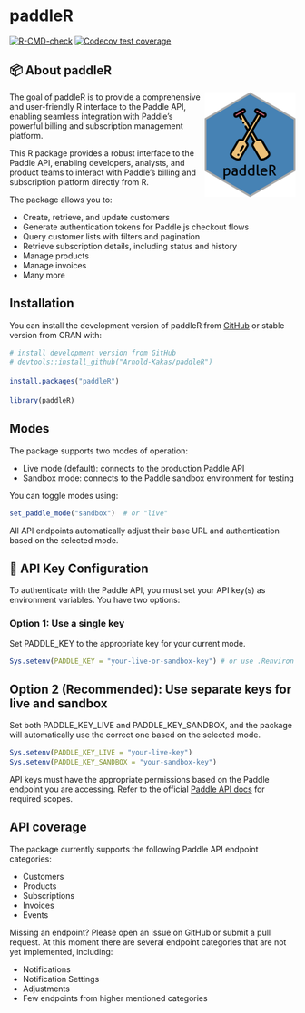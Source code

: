 
<!-- README.md is generated from README.Rmd. Please edit that file -->

# paddleR

<!-- badges: start -->

[![R-CMD-check](https://github.com/Arnold-Kakas/paddleR/actions/workflows/R-CMD-check.yaml/badge.svg)](https://github.com/Arnold-Kakas/paddleR/actions/workflows/R-CMD-check.yaml)
[![Codecov test
coverage](https://codecov.io/gh/Arnold-Kakas/paddleR/graph/badge.svg)](https://app.codecov.io/gh/Arnold-Kakas/paddleR)
<!-- badges: end -->

## 📦 About paddleR

<img src="man/figures/logo.png" align="right" width="160"/>

The goal of paddleR is to provide a comprehensive and user-friendly R
interface to the Paddle API, enabling seamless integration with Paddle’s
powerful billing and subscription management platform.

This R package provides a robust interface to the Paddle API, enabling
developers, analysts, and product teams to interact with Paddle’s
billing and subscription platform directly from R.

The package allows you to:

- Create, retrieve, and update customers
- Generate authentication tokens for Paddle.js checkout flows
- Query customer lists with filters and pagination
- Retrieve subscription details, including status and history
- Manage products
- Manage invoices
- Many more

## Installation

You can install the development version of paddleR from
[GitHub](https://github.com/) or stable version from CRAN with:

``` r
# install development version from GitHub
# devtools::install_github("Arnold-Kakas/paddleR")

install.packages("paddleR")

library(paddleR)
```

## Modes

The package supports two modes of operation:

- Live mode (default): connects to the production Paddle API
- Sandbox mode: connects to the Paddle sandbox environment for testing

You can toggle modes using:

``` r
set_paddle_mode("sandbox")  # or "live"
```

All API endpoints automatically adjust their base URL and authentication
based on the selected mode.

## 🔐 API Key Configuration

To authenticate with the Paddle API, you must set your API key(s) as
environment variables. You have two options:

### Option 1: Use a single key

Set PADDLE_KEY to the appropriate key for your current mode.

``` r
Sys.setenv(PADDLE_KEY = "your-live-or-sandbox-key") # or use .Renviron file
```

## Option 2 (Recommended): Use separate keys for live and sandbox

Set both PADDLE_KEY_LIVE and PADDLE_KEY_SANDBOX, and the package will
automatically use the correct one based on the selected mode.

``` r
Sys.setenv(PADDLE_KEY_LIVE = "your-live-key")
Sys.setenv(PADDLE_KEY_SANDBOX = "your-sandbox-key")
```

API keys must have the appropriate permissions based on the Paddle
endpoint you are accessing. Refer to the official [Paddle API
docs](https://developer.paddle.com/api-reference/overview) for required
scopes.

## API coverage

The package currently supports the following Paddle API endpoint
categories:

- Customers
- Products
- Subscriptions
- Invoices
- Events

Missing an endpoint? Please open an issue on GitHub or submit a pull
request. At this moment there are several endpoint categories that are
not yet implemented, including:

- Notifications
- Notification Settings
- Adjustments
- Few endpoints from higher mentioned categories
